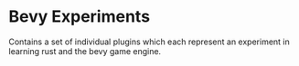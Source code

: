 # Bevy Experiments

Contains a set of individual plugins which each represent an experiment in learning rust and the bevy game engine.